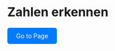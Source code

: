 # Zahlen erkennen

<a href="/path/to/your/page.html" style="display: inline-block; padding: 10px 20px; background-color: #007BFF; color: white; text-decoration: none; border-radius: 5px;">Go to Page</a>
